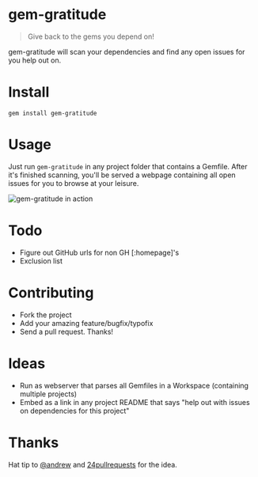 # gem-gratitude

> Give back to the gems you depend on! 

gem-gratitude will scan your dependencies and find any open issues for you help out on.

# Install

`gem install gem-gratitude`

# Usage

Just run `gem-gratitude` in any project folder that contains a Gemfile. After it's finished scanning, you'll be served a webpage containing all open issues for you to browse at your leisure.

![gem-gratitude in action](http://i.imgur.com/iunwFgl.png)

# Todo

* Figure out GitHub urls for non GH [:homepage]'s
* Exclusion list

# Contributing

* Fork the project
* Add your amazing feature/bugfix/typofix
* Send a pull request. Thanks!

# Ideas

* Run as webserver that parses all Gemfiles in a Workspace (containing multiple projects)
* Embed as a link in any project README that says "help out with issues on dependencies for this project"

# Thanks

Hat tip to [@andrew](https://github.com/andrew) and [24pullrequests](http://24pullrequests.com/) for the idea.
